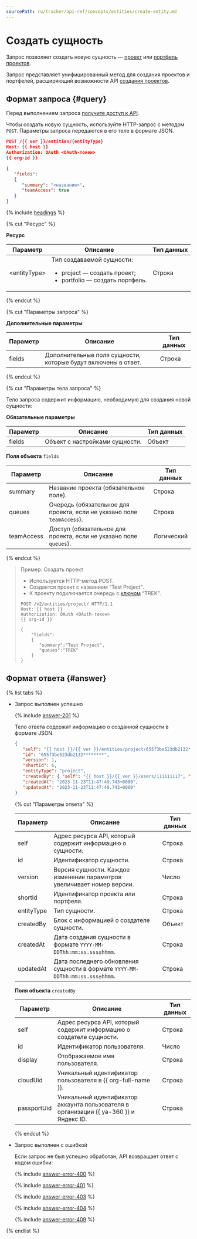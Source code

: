 ```yaml
---
sourcePath: ru/tracker/api-ref/concepts/entities/create-entity.md
---
```

# Создать сущность

Запрос позволяет создать новую сущность — [проект](../../manager/project-new.md) или [портфель проектов](../../manager/portfolio.md).

Запрос представляет унифицированный метод для создания проектов и портфелей, расширяющий возможности API [создания проектов](../projects/create-project.md).


## Формат запроса {#query}

Перед выполнением запроса [получите доступ к API](../access.md).

Чтобы создать новую сущность, используйте HTTP-запрос с методом `POST`. Параметры запроса передаются в его теле в формате JSON.

```json
POST /{{ ver }}/entities/{entityType}
Host: {{ host }}
Authorization: OAuth <OAuth-токен>
{{ org-id }}

{
   "fields": 
   {
      "summary": "<название>",
      "teamAccess": true
   }
}
```

{% include [headings](../../../_includes/tracker/api/headings.md) %}

{% cut "Ресурс" %}

**Ресурс**

Параметр | Описание | Тип данных
-------- | -------- | ----------
\<entityType> |Тип создаваемой сущности:<ul><li>project — создать проект;</li><li>portfolio — создать портфель.</li></ul>| Строка

{% endcut %} 

{% cut "Параметры запроса" %}

**Дополнительные параметры**

Параметр | Описание | Тип данных
-------- | -------- | ----------
fields |  Дополнительные поля сущности, которые будут включены в ответ. | Строка

{% endcut %}

{% cut "Параметры тела запроса" %}

Тело запроса содержит информацию, необходимую для создания новой сущности:

**Обязательные параметры**

Параметр | Описание | Тип данных
-------- | -------- | ----------
fields | Объект с настройками сущности. | Объект

**Поля объекта** `fields`

Параметр | Описание | Тип данных
-------- | -------- | ----------
summary | Название проекта (обязательное поле). | Строка
queues | Очередь (обязательное для проекта, если не указано поле `teamAccess`). | Строка
teamAccess | Доступ (обязательное для проекта, если не указано поле `queues`). | Логический

{% endcut %}

> Пример: Создать проект
> 
> - Используется HTTP-метод POST.
> - Создается проект с названием <q>Test Project</q>. 
> - К проекту подключается очередь с [ключом](../../manager/create-queue.md#key) <q>TREK</q>.
> 
> ```
> POST /v2/entities/project/ HTTP/1.1
> Host: {{ host }}
> Authorization: OAuth <OAuth-токен>
> {{ org-id }}
> 
> {
>     "fields":
>     {
>        "summary":"Test Project", 
>        "queues":"TREK"
>     }
> }
> ```

## Формат ответа {#answer}

{% list tabs %}

- Запрос выполнен успешно

   {% include [answer-201](../../../_includes/tracker/api/answer-201.md) %}

   Тело ответа содержит информацию о созданной сущности в формате JSON.
    ```json
   {
       "self": "{{ host }}/{{ ver }}/entities/project/655f3be523db2132********",
       "id": "655f3be523db2132********",
       "version": 1,
       "shortId": 6,
       "entityType": "project",
       "createdBy": { "self": "{{ host }}/{{ ver }}/users/111111117", "id": "111111117", "display": "Имя Фамилия", "cloudUid": "ajevuhegoggfk*******", "passportUid": 111111117 },
       "createdAt": "2023-11-23T11:47:49.743+0000",
       "updatedAt": "2023-11-23T11:47:49.743+0000"
   }
   ```

   {% cut "Параметры ответа" %}
    
   Параметр | Описание | Тип данных
   -------- | -------- | ----------
   self | Адрес ресурса API, который содержит информацию о сущности. | Строка
   id | Идентификатор сущности. | Строка
   version | Версия сущности. Каждое изменение параметров увеличивает номер версии. | Число
   shortId | Идентификатор проекта или портфеля. | Строка
   entityType | Тип сущности. | Строка
   createdBy | Блок с информацией о создателе сущности. | Объект
   createdAt | Дата создания сущности в формате `YYYY-MM-DDThh:mm:ss.sss±hhmm`. | Строка
   updatedAt | Дата последнего обновления сущности в формате `YYYY-MM-DDThh:mm:ss.sss±hhmm`. | Строка

   **Поля объекта** `createdBy`
    
   Параметр | Описание | Тип данных
   -------- | -------- | ----------
   self | Адрес ресурса API, который содержит информацию о создателе сущности. | Строка
   id | Идентификатор пользователя. | Число
   display | Отображаемое имя пользователя. | Строка
   cloudUid | Уникальный идентификатор пользователя в {{ org-full-name }}. | Строка
   passportUid | Уникальный идентификатор аккаунта пользователя в организации {{ ya-360 }} и Яндекс ID. | Строка

   {% endcut %}

- Запрос выполнен с ошибкой

    Если запрос не был успешно обработан, API возвращает ответ с кодом ошибки:
    
    {% include [answer-error-400](../../../_includes/tracker/api/answer-error-400.md) %}

    {% include [answer-error-401](../../../_includes/tracker/api/answer-error-401.md) %}
    
    {% include [answer-error-403](../../../_includes/tracker/api/answer-error-403.md) %}
    
    {% include [answer-error-404](../../../_includes/tracker/api/answer-error-404.md) %}
    
    {% include [answer-error-409](../../../_includes/tracker/api/answer-error-409.md) %}

{% endlist %}